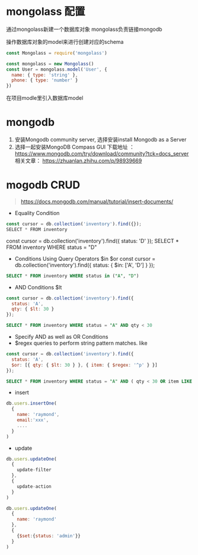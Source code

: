 # mongolass 配置
通过mongolass新建一个数据库对象
mongolass负责链接mongodb

操作数据库对象的model来进行创建对应的schema
```js
const Mongolass = require('mongolass')

const mongolass = new Mongolass()
const User = mongolass.model('User', {
  name: { type: 'string' },
  phone: { type: 'number' }
})
```

在项目modle里引入数据库model

# mongodb
1. 安装Mongodb community server, 选择安装install Mongodb as a Server
2. 选择一起安装MongoDB Compass GUI
下载地址 ：https://www.mongodb.com/try/download/community?tck=docs_server
相关文章： https://zhuanlan.zhihu.com/p/98939669 

# mogodb CRUD
> https://docs.mongodb.com/manual/tutorial/insert-documents/
-  Equality Condition
```js
const cursor = db.collection('inventory').find({});
SELECT * FROM inventory
```
const cursor = db.collection('inventory').find({ status: 'D' });
SELECT * FROM inventory WHERE status = "D"


- Conditions Using Query Operators $in $or
const cursor = db.collection('inventory').find({
  status: { $in: ['A', 'D'] }
});
```sql
SELECT * FROM inventory WHERE status in ("A", "D")
```

-  AND Conditions $lt
```js
const cursor = db.collection('inventory').find({
  status: 'A',
  qty: { $lt: 30 }
});
```
```sql
SELECT * FROM inventory WHERE status = "A" AND qty < 30
```

- Specify AND as well as OR Conditions 
- $regex queries to perform string pattern matches. like
```js
const cursor = db.collection('inventory').find({
  status: 'A',
  $or: [{ qty: { $lt: 30 } }, { item: { $regex: '^p' } }]
});
```
```sql
SELECT * FROM inventory WHERE status = "A" AND ( qty < 30 OR item LIKE "p%")
```

- insert 
```js
db.users.insertOne(
  {
    name: 'raymond',
    email:'xxx',
    ....
  }
)

```
- update
```js
db.users.updateOne(
  {
    update-filter
  },
  {
    update-action
  }
)

db.users.updateOne(
  {
    name: 'raymond'
  },
  {
    {$set:{status: 'admin'}}
  }
)
```
